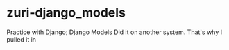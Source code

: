 # zuri-django_models
Practice with Django; Django Models
Did it on another system. That's why I pulled it in
